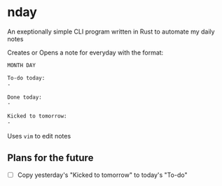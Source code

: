 # nday

An exeptionally simple CLI program written in Rust to automate my daily notes

Creates or Opens a note for everyday with the format:

```markdown
MONTH DAY

To-do today:
-

Done today:
-

Kicked to tomorrow:
-

```

Uses `vim` to edit notes

## Plans for the future

- [ ] Copy yesterday's "Kicked to tomorrow" to today's "To-do"
